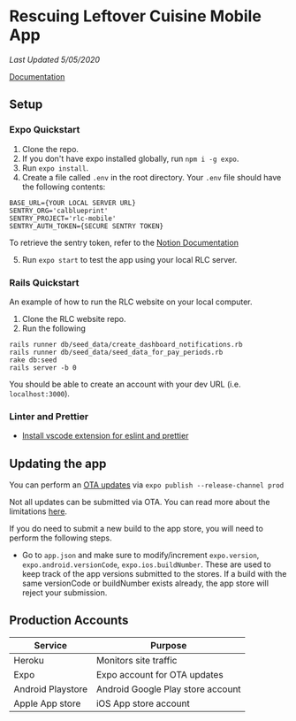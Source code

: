# Rescuing Leftover Cuisine Mobile App

_Last Updated 5/05/2020_

[Documentation](https://www.notion.so/Rescuing-Leftover-Cuisine-bcf225f933404ec6b06eb7ea8719fb5d)

## Setup

### Expo Quickstart

1. Clone the repo.
2. If you don't have expo installed globally, run `npm i -g expo`.
3. Run `expo install`.
4. Create a file called `.env` in the root directory. Your `.env` file should have the following contents: 

```
BASE_URL={YOUR LOCAL SERVER URL}
SENTRY_ORG='calblueprint'
SENTRY_PROJECT='rlc-mobile'
SENTRY_AUTH_TOKEN={SECURE SENTRY TOKEN}
```

To retrieve the sentry token, refer to the [Notion Documentation](https://www.notion.so/Rescuing-Leftover-Cuisine-bcf225f933404ec6b06eb7ea8719fb5d)

5. Run `expo start` to test the app using your local RLC server.

### Rails Quickstart

An example of how to run the RLC website on your local computer. 

1. Clone the RLC website repo. 
2. Run the following
```
rails runner db/seed_data/create_dashboard_notifications.rb
rails runner db/seed_data/seed_data_for_pay_periods.rb
rake db:seed
rails server -b 0
```
You should be able to create an account with your dev URL (i.e. `localhost:3000`). 


### Linter and Prettier

- [Install vscode extension for eslint and prettier](https://dev.to/robertcoopercode/using-eslint-and-prettier-in-a-typescript-project-53jb)


## Updating the app

You can perform an [OTA updates](https://docs.expo.io/versions/latest/guides/configuring-ota-updates/) via `expo publish --release-channel prod`

Not all updates can be submitted via OTA. You can read more about the limitations [here](https://docs.expo.io/workflow/publishing/#limitations).

If you do need to submit a new build to the app store, you will need to perform the following steps.

- Go to `app.json` and make sure to modify/increment `expo.version`, `expo.android.versionCode`, `expo.ios.buildNumber`. These are used to keep track of the app versions submitted to the stores. If a build with the same versionCode or buildNumber exists already, the app store will reject your submission.


## Production Accounts

| Service           | Purpose                                                    |
| ----------------- | ---------------------------------------------------------- |
| Heroku            | Monitors site traffic                                      |
| Expo              | Expo account for OTA updates                               |
| Android Playstore | Android Google Play store account                          |
| Apple App store   | iOS App store account                                      |




